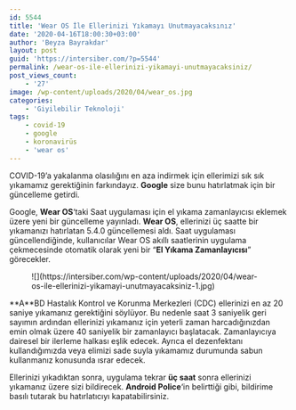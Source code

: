```yaml
---
id: 5544
title: 'Wear OS İle Ellerinizi Yıkamayı Unutmayacaksınız'
date: '2020-04-16T18:00:30+03:00'
author: 'Beyza Bayrakdar'
layout: post
guid: 'https://intersiber.com/?p=5544'
permalink: /wear-os-ile-ellerinizi-yikamayi-unutmayacaksiniz/
post_views_count:
    - '27'
image: /wp-content/uploads/2020/04/wear_os.jpg
categories:
    - 'Giyilebilir Teknoloji'
tags:
    - covid-19
    - google
    - koronavirüs
    - 'wear os'
---
```


COVID-19’a yakalanma olasılığını en aza indirmek için ellerimizi sık sık yıkamamız gerektiğinin farkındayız. **Google** size bunu hatırlatmak için bir güncelleme getirdi.

Google, **Wear OS**‘taki Saat uygulaması için el yıkama zamanlayıcısı eklemek üzere yeni bir güncelleme yayınladı. **Wear OS**, ellerinizi üç saatte bir yıkamanızı hatırlatan 5.4.0 güncellemesi aldı. Saat uygulaması güncellendiğinde, kullanıcılar Wear OS akıllı saatlerinin uygulama çekmecesinde otomatik olarak yeni bir “**El Yıkama Zamanlayıcısı**” görecekler.

<figure class="wp-block-image size-large">![](https://intersiber.com/wp-content/uploads/2020/04/wear-os-ile-ellerinizi-yikamayi-unutmayacaksiniz-1.jpg)</figure>**A**BD Hastalık Kontrol ve Korunma Merkezleri (CDC) ellerinizi en az 20 saniye yıkamanız gerektiğini söylüyor. Bu nedenle saat 3 saniyelik geri sayımın ardından ellerinizi yıkamanız için yeterli zaman harcadığınızdan emin olmak üzere 40 saniyelik bir zamanlayıcı başlatacak. Zamanlayıcıya dairesel bir ilerleme halkası eşlik edecek. Ayrıca el dezenfektanı kullandığımızda veya elimizi sade suyla yıkamamız durumunda sabun kullanmanız konusunda ısrar edecek.

Ellerinizi yıkadıktan sonra, uygulama tekrar **üç saat** sonra ellerinizi yıkamanız üzere sizi bildirecek. **Android Police**‘in belirttiği gibi, bildirime basılı tutarak bu hatırlatıcıyı kapatabilirsiniz.